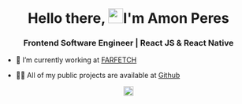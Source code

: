 <h1 align="center">Hello there, <img src="https://raw.githubusercontent.com/kaueMarques/kaueMarques/master/hi.gif" width="30px">I'm Amon Peres</h1>
<h3 align="center">Frontend Software Engineer | React JS & React Native</h3>

- 🔭 I’m currently working at [FARFETCH](https://www.farfetch.com/br/)

- 👨‍💻 All of my public projects are available at [Github](https://github.com/amonrperes)

<p align="center">
<a href="https://www.linkedin.com/in/amon-peres-5aa3b61b3/" target="blank"><img align="center" src="https://cdn.jsdelivr.net/npm/simple-icons@3.0.1/icons/linkedin.svg" alt="amon-peres-5aa3b61b3" height="20" width="20" /></a>
</p>

